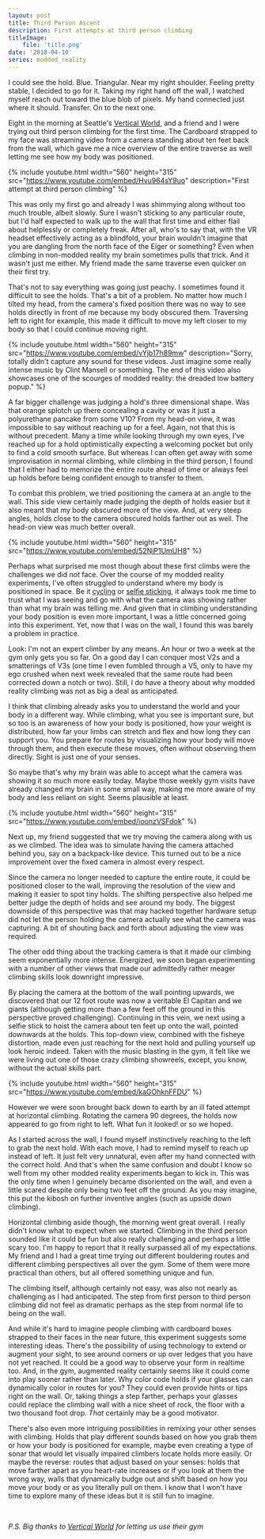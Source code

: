 ```yaml
---
layout: post
title: Third Person Ascent
description: First attempts at third person climbing
titleImage:
    file: 'title.png'
date: '2018-04-10'
series: modded_reality
---
```


I could see the hold. Blue. Triangular. Near my right shoulder. Feeling pretty stable, I decided to go for it. Taking my right hand off the wall, I watched myself reach out toward the blue blob of pixels. My hand connected just where it should. Transfer. On to the next one.

Eight in the morning at Seattle's [Vertical World][vertical], and a friend and I were trying out third person climbing for the first time. The Cardboard strapped to my face was streaming video from a camera standing about ten feet back from the wall, which gave me a nice overview of the entire traverse as well letting me see how my body was positioned.

{% include youtube.html width="560" height="315" src="https://www.youtube.com/embed/Hvu964sY9uo" description="First attempt at third person climbing" %}

This was only my first go and already I was shimmying along without too much trouble, albeit slowly. Sure I wasn't sticking to any particular route, but I'd half expected to walk up to the wall that first time and either flail about helplessly or completely freak. After all, who's to say that, with the VR headset effectively acting as a blindfold, your brain wouldn't imagine that you are dangling from the north face of the Eiger or something? Even when climbing in non-modded reality my brain sometimes pulls that trick. And it wasn't just me either. My friend made the same traverse even quicker on their first try.  

That's not to say everything was going just peachy. I sometimes found it difficult to see the holds. That's a bit of a problem. No matter how much I tilted my head, from the camera's fixed position there was no way to see holds directly in front of me because my body obscured them. Traversing left to right for example, this made it difficult to move my left closer to my body so that I could continue moving right.

{% include youtube.html width="560" height="315" src="https://www.youtube.com/embed/vYjb17h89mw" description="Sorry, totally didn't capture any sound for these videos. Just imagine some really intense music by Clint Mansell or something. The end of this video also showcases one of the scourges of modded reality: the dreaded low battery popup." %}

A far bigger challenge was judging a hold's three dimensional shape. Was that orange splotch up there concealing a cavity or was it just a polyurethane pancake from some V10? From my head-on view, it was impossible to say without reaching up for a feel. Again, not that this is without precedent. Many a time while looking through my own eyes, I've reached up for a hold optimistically expecting a welcoming pocket but only to find a cold smooth surface. But whereas I can often get away with some improvisation in normal climbing, while climbing in the third person, I found that I either had to memorize the entire route ahead of time or always feel up holds before being confident enough to transfer to them. 

To combat this problem, we tried positioning the camera at an angle to the wall. This side view certainly made judging the depth of holds easier but it also meant that my body obscured more of the view. And, at very steep angles, holds close to the camera obscured holds farther out as well. The head-on view was much better overall.

{% include youtube.html width="560" height="315" src="https://www.youtube.com/embed/52NjP1UmUH8" %}

<!--Totally doesn't fit but still fun

Which actually brings up one area where this setup could be practical. Let me try to set the mood...

*The year is 202x. In a world blasted by nuclear fire, one man must make the final ascent to save what little hope remains. (This coincidentally is exactly how my film adaptation of *Getting Over It* also starts.) But oh no! A smooth section of wall! Thankfully, and rather anticlimactically, our clever antihero was carrying a selfie stick with a camera attachment. Lofting it up, a small video stream in his POWERLENSES shows him a small notch a few feet up and just deep enough for them to grab. "Just enough juice for one more jump," he growls as he tenses his POWERARMs, "I only hope I'm not too late..."*

Yes, the film would be called *Final Ascent*. It would star Waterworld era Kevin Costner and conclusively demonstrate: if there were ever a nuclear holocaust, and Kevin Costner survived, but had to have most of his body replaced by machines, and cyborg Kevin Costner was climbing up the side of Mt. Everest or something for some reason because the fate of the world depended on it, and he reached a section where he could not see the next hold, third person climbing technology may very well prove useful.
-->

Perhaps what surprised me most though about these first climbs were the challenges we did *not* face. Over the course of my modded reality experiments, I've often struggled to understand where my body is positioned in space. Be it [cycling](/cyclescope) or [selfie sticking](/selfie-reality), it always took me time to trust what I was seeing and go with what the camera was showing rather than what my brain was telling me. And given that in climbing understanding your body position is even more important, I was a little concerned going into this experiment. Yet, now that I was on the wall, I found this was barely a problem in practice.

Look: I'm not an expert climber by any means. An hour or two a week at the gym only gets you so far. On a good day I can conquer most V2s and a smatterings of V3s (one time I even fumbled through a V5, only to have my ego crushed when next week revealed that the same route had been corrected down a notch or two). Still, I do have a theory about why modded reality climbing was not as big a deal as anticipated.

I think that climbing already asks you to understand the world and your body in a different way. While climbing, what you see is important sure, but so too is an awareness of how your body is positioned, how your weight is distributed, how far your limbs can stretch and flex and how long they can support you. You prepare for routes by visualizing how your body will move through them, and then execute these moves, often without observing them directly. Sight is just one of your senses.

So maybe that's why my brain was able to accept what the camera was showing it so much more easily today. Maybe those weekly gym visits have already changed my brain in some small way, making me more aware of my body and less reliant on sight. Seems plausible at least.

{% include youtube.html width="560" height="315" src="https://www.youtube.com/embed/ioonzVSFdok" %}

Next up, my friend suggested that we try moving the camera along with us as we climbed. The idea was to simulate having the camera attached behind you, say on a backpack-like device. This turned out to be a nice improvement over the fixed camera in almost every respect.

Since the camera no longer needed to capture the entire route, it could be positioned closer to the wall, improving the resolution of the view and making it easier to spot tiny holds. The shifting perspective also helped me better judge the depth of holds and see around my body. The biggest downside of this perspective was that may hacked together hardware setup did not let the person holding the camera actually see what the camera was capturing. A bit of shouting back and forth about adjusting the view was required. 

The other odd thing about the tracking camera is that it made our climbing seem exponentially more intense. Energized, we soon began experimenting with a number of other views that made our admittedly rather meager climbing skills look downright impressive.

By placing the camera at the bottom of the wall pointing upwards, we discovered that our 12 foot route was now a veritable El Capitan and we giants (although getting more than a few feet off the ground in this perspective proved challenging). Continuing in this vein, we next using a selfie stick to hoist the camera about ten feet up onto the wall, pointed downwards at the holds. This top-down view, combined with the fisheye distortion, made even just reaching for the next hold and pulling yourself up look heroic indeed. Taken with the music blasting in the gym, it felt like we were living out one of those crazy climbing showreels, except, you know, without the actual skills part.

{% include youtube.html width="560" height="315" src="https://www.youtube.com/embed/kaGOhknFFDU" %}

However we were soon brought back down to earth by an ill fated attempt at horizontal climbing. Rotating the camera 90 degrees, the holds now appeared to go from right to left. What fun it looked! or so we hoped.

As I started across the wall, I found myself instinctively reaching to the left to grab the next hold. With each move, I had to remind myself to reach up instead of left. It just felt very unnatural, even after my hand connected with the correct hold. And that's when the same confusion and doubt I know so well from my other modded reality experiments began to kick in. This was the only time when I genuinely became disoriented on the wall, and even a little scared despite only being two feet off the ground. As you may imagine, this put the kibosh on further inventive angles (such as upside down climbing). 

Horizontal climbing aside though, the morning went great overall. I really didn't know what to expect when we started. Climbing in the third person sounded like it could be fun but also really challenging and perhaps a little scary too. I'm happy to report that it really surpassed all of my expectations. My friend and I had a great time trying out different bouldering routes and different climbing perspectives all over the gym. Some of them were more practical than others, but all offered something unique and fun.

The climbing itself, although certainly not easy, was also not nearly as challenging as I had anticipated. The step from first person to third person climbing did not feel as dramatic perhaps as the step from normal life to being on the wall.

And while it's hard to imagine people climbing with cardboard boxes strapped to their faces in the near future, this experiment suggests some interesting ideas. There's the possibility of using technology to extend or augment your sight, to see around corners or up over ledges that you have not yet reached. It could be a good way to observe your form in realtime too. And, in the gym, augmented reality certainly seems like it could come into play sooner rather than later. Why color code holds if your glasses can dynamically color in routes for you? They could even provide hints or tips right on the wall. Or, taking things a step farther, perhaps your glasses could replace the climbing wall with a nice sheet of rock, the floor with a two thousand foot drop. *That* certainly may be a good motivator.

There's also even more intriguing possibilities in remixing your other senses with climbing. Holds that play different sounds based on how you grab them or how your body is positioned for example, maybe even creating a type of sonar that would let visually impaired climbers locate holds more easily. Or maybe the reverse: routes that adjust based on your senses: holds that move farther apart as you heart-rate increases or if you look at them the wrong way, walls that dynamically budge out and shift based on how you move your body or as you literally pull on them. I know that I won't have time to explore many of these ideas but it is still fun to imagine.

<br />

*P.S. Big thanks to [Vertical World][vertical] for letting us use their gym*



[vertical]: http://verticalworld.com